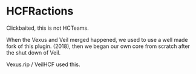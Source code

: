 # HCFRactions

Clickbaited, this is not HCTeams.

When the Vexus and Veil merged happened, we used to use a well made fork of this plugin. (2018), then we began our own core from scratch
after the shut down of Veil.

Vexus.rip / VeilHCF used this.
